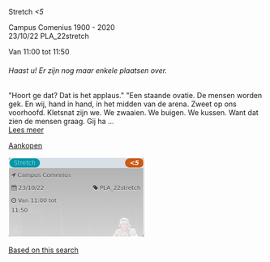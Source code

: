 Stretch *<5*

Campus Comenius 1900 - 2020  
23/10/22 PLA\_22stretch  

Van 11:00 tot 11:50

  

###### *Haast u! Er zijn nog maar enkele plaatsen over.*

  

"Hoort ge dat? Dat is het applaus." "Een staande ovatie. De mensen worden gek. En wij, hand in hand, in het midden van de arena. Zweet op ons voorhoofd. Kletsnat zijn we. We zwaaien. We buigen. We kussen. Want dat zien de mensen graag. Gij ha  ...  
[Lees meer](https://tickets.vgc.be/activity/subscribe/PLA_22stretch)

[Aankopen](https://tickets.vgc.be/ticketingActivity/subscribe/PLA_22stretch)

![](84253.png)

[Based on this search](https://tickets.vgc.be/activity/index?&vrijeplaatsen=1&Age%5B%5D=4%2C6&entity=286)